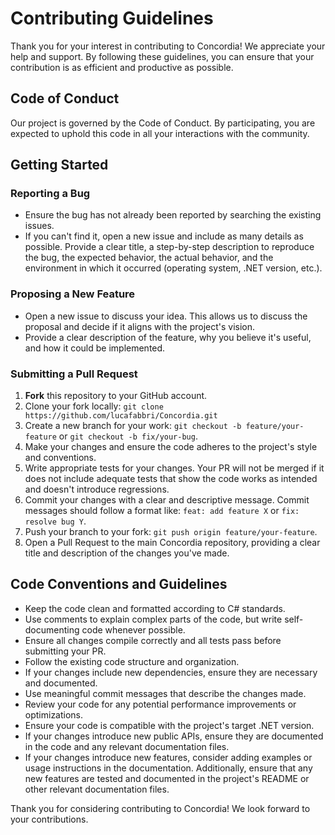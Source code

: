 # Contributing Guidelines

Thank you for your interest in contributing to Concordia! We appreciate your help and support. By following these guidelines, you can ensure that your contribution is as efficient and productive as possible.

## Code of Conduct

Our project is governed by the Code of Conduct. By participating, you are expected to uphold this code in all your interactions with the community.

## Getting Started

### Reporting a Bug

*   Ensure the bug has not already been reported by searching the existing issues.
*   If you can't find it, open a new issue and include as many details as possible. Provide a clear title, a step-by-step description to reproduce the bug, the expected behavior, the actual behavior, and the environment in which it occurred (operating system, .NET version, etc.).

### Proposing a New Feature

*   Open a new issue to discuss your idea. This allows us to discuss the proposal and decide if it aligns with the project's vision.
*   Provide a clear description of the feature, why you believe it's useful, and how it could be implemented.

### Submitting a Pull Request

1.  **Fork** this repository to your GitHub account.
2.  Clone your fork locally: `git clone https://github.com/lucafabbri/Concordia.git`
3.  Create a new branch for your work: `git checkout -b feature/your-feature` or `git checkout -b fix/your-bug`.
4.  Make your changes and ensure the code adheres to the project's style and conventions.
5.  Write appropriate tests for your changes. Your PR will not be merged if it does not include adequate tests that show the code works as intended and doesn't introduce regressions.
6.  Commit your changes with a clear and descriptive message. Commit messages should follow a format like: `feat: add feature X` or `fix: resolve bug Y`.
7.  Push your branch to your fork: `git push origin feature/your-feature`.
8.  Open a Pull Request to the main Concordia repository, providing a clear title and description of the changes you've made.

## Code Conventions and Guidelines

*   Keep the code clean and formatted according to C# standards.
*   Use comments to explain complex parts of the code, but write self-documenting code whenever possible.
*   Ensure all changes compile correctly and all tests pass before submitting your PR.
*   Follow the existing code structure and organization.
*   If your changes include new dependencies, ensure they are necessary and documented.
*   Use meaningful commit messages that describe the changes made.
*   Review your code for any potential performance improvements or optimizations.
*   Ensure your code is compatible with the project's target .NET version.
*   If your changes introduce new public APIs, ensure they are documented in the code and any relevant documentation files.
*   If your changes introduce new features, consider adding examples or usage instructions in the documentation. Additionally, ensure that any new features are tested and documented in the project's README or other relevant documentation files.

Thank you for considering contributing to Concordia! We look forward to your contributions.